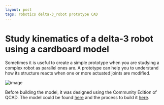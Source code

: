 ```yaml
---
layout: post
tags: robotics delta-3_robot prototype CAD
---
```


# Study kinematics of a delta-3 robot using a cardboard model

Sometimes it is useful to create a simple prototype when you are studying a complex robot as parallel ones are. A prototype can help you to understand how its structure reacts when one or more actuated joints are modified.

![image](https://user-images.githubusercontent.com/1392333/153721532-bb5758e5-9956-4fb0-b520-d20347cebf2d.png)

Before building the model, it was designed using the Community Edition of QCAD. The model could be found [here](https://github.com/dgerod/my_CADs/tree/master/delta-3_robot) and the process to build it [here](https://get.google.com/albumarchive/101542046887408327725/album/AF1QipOKWDVPUi2vIxuG6L8gMnN4iiYjq6PFfqUMC1wS).
